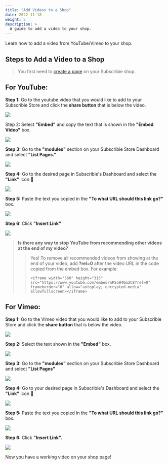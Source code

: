 ```yaml
---
title: "Add Videos to a Shop"
date: 2022-11-18
weight: 5
description: >
  A guide to add a video to your shop.
---
```


Learn how to add a video from YouTube/Vimeo to your shop.

## Steps to Add a Video to a Shop

>You first need to [create a page](https://docs.subscribie.co.uk/docs/tasks/create-shop-page/) on your Subscribie shop.

## For YouTube:

**Step 1:** Go to the youtube video that you would like to add to your Subscribie Store and click the **share button** that is below the video.

![](https://subscribie.co.uk/blog/content/images/2022/11/image-104.png)

Step 2: Select **"Embed"** and copy the text that is shown in the **"Embed Video"** box.

![](https://subscribie.co.uk/blog/content/images/2022/11/image-105.png)

**Step 3:** Go to the **"modules"** section on your Subscribie Store Dashboard and select **"List Pages."**

![](https://subscribie.co.uk/blog/content/images/size/w1000/2022/11/image-106.png)

**Step 4:** Go to the desired page in Subscribie's Dashboard and select the **"Link"** icon 🔗

![](https://subscribie.co.uk/blog/content/images/size/w1000/2022/11/image-107.png)

**Step 5:** Paste the text you copied in the **"To what URL should this link go?"** box. 

![](https://subscribie.co.uk/blog/content/images/size/w1000/2022/11/image-109.png)

**Step 6:** Click **"Insert Link"** 

![](https://subscribie.co.uk/blog/content/images/size/w1000/2022/11/image-110.png)

>**Is there any way to stop YouTube from recommending other videos at the end of my video?**
>>Yes! To remove all recommended videos from showing at the end of your video, add **?rel=0** after the video URL in the code copied from the embed box. 
>>For example:
>>
>> ``` <iframe width="560" height="315" src="https://www.youtube.com/embed/nPSa946m2C8?rel=0" frameborder="0" allow="autoplay; encrypted-media" allowfullscreen></iframe> ```

## For Vimeo:
**Step 1:** Go to the Vimeo video that you would like to add to your Subscribie Store and click the **share button** that is below the video. 

![](https://subscribie.co.uk/blog/content/images/size/w1000/2022/11/image-111.png)

**Step 2:** Select the text shown in the **"Embed"** box.

![](https://subscribie.co.uk/blog/content/images/size/w1000/2022/11/image-112.png)

**Step 3:** Go to the **"modules"** section on your Subscribie Store Dashboard and select **"List Pages"**

![](https://subscribie.co.uk/blog/content/images/size/w1000/2022/11/image-113.png)

**Step 4:** Go to your desired page in Subscribie's Dashboard and select the **"Link"** icon 🔗

![](https://subscribie.co.uk/blog/content/images/size/w1000/2022/11/image-114.png)

**Step 5:** Paste the text you copied in the **"To what URL should this link go?"** box. 

![](https://subscribie.co.uk/blog/content/images/size/w1000/2022/11/image-115.png)

**Step 6:** Click **"Insert Link".** 

![](https://subscribie.co.uk/blog/content/images/size/w1000/2022/11/image-116.png)

Now you have a working video on your shop page!